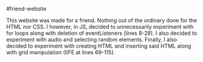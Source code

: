 
#friend-website

This website was made for a friend. Nothing out of the ordinary done for the HTML nor CSS. I however, in JS, decided to unnecessarily experiment with for loops along with deletion of eventListeners (lines 8-28). I also decided to experiment with audio and selecting random elements. Finally, I also decided to experiment with creating HTML and inserting said HTML along with grid manipulation (IIFE at lines 69-115).